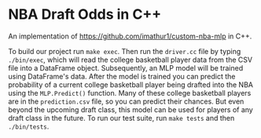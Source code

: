 # NBA Draft Odds in C++

An implementation of https://github.com/imathur1/custom-nba-mlp in C++.

To build our project run `make exec`. Then run the `driver.cc` file by typing `./bin/exec`, which will read the college basketball player data from the CSV file into a DataFrame object.
Subsequently, an MLP model will be trained using DataFrame's data. After the model is trained you can predict the probability of a current college basketball player being drafted into the NBA using the `MLP.Predict()` function.
Many of these college basketball players are in the `prediction.csv` file, so you can predict their chances.
But even beyond the upcoming draft class, this model can be used for players of any draft class in the future.
To run our test suite, run `make tests` and then `./bin/tests`.

